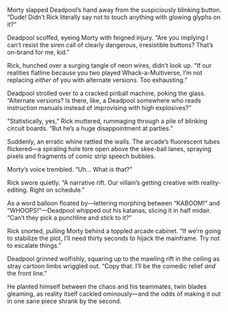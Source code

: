 Morty slapped Deadpool’s hand away from the suspiciously blinking button. “Dude! Didn’t Rick literally say not to touch anything with glowing glyphs on it?”

Deadpool scoffed, eyeing Morty with feigned injury. “Are you implying I can’t resist the siren call of clearly dangerous, irresistible buttons? That’s on-brand for me, kid.”

Rick, hunched over a surging tangle of neon wires, didn’t look up. “If our realities flatline because you two played Whack-a-Multiverse, I’m not replacing *either* of you with alternate versions. Too exhausting.”

Deadpool strolled over to a cracked pinball machine, poking the glass. “Alternate versions? Is there, like, a Deadpool somewhere who reads instruction manuals instead of improvising with high explosives?”

“Statistically, yes,” Rick muttered, rummaging through a pile of blinking circuit boards. “But he’s a huge disappointment at parties.”

Suddenly, an erratic whine rattled the walls. The arcade’s fluorescent tubes flickered—a spiraling hole tore open above the skee-ball lanes, spraying pixels and fragments of comic strip speech bubbles.

Morty’s voice trembled. “Uh… What *is* that?”

Rick swore quietly. “A narrative rift. Our villain’s getting creative with reality-editing. Right on schedule.”

As a word balloon floated by—lettering morphing between “KABOOM!” and “WHOOPS!”—Deadpool whipped out his katanas, slicing it in half midair. “Can’t they pick a punchline and stick to it?”

Rick snorted, pulling Morty behind a toppled arcade cabinet. “If we’re going to stabilize the plot, I’ll need thirty seconds to hijack the mainframe. Try not to escalate things.”

Deadpool grinned wolfishly, squaring up to the mawling rift in the ceiling as stray cartoon limbs wriggled out. “Copy that. I’ll be the comedic relief *and* the front line.”

He planted himself between the chaos and his teammates, twin blades gleaming, as reality itself cackled ominously—and the odds of making it out in one sane piece shrank by the second.